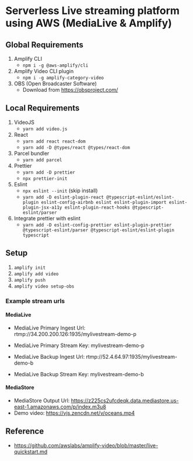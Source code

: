 # Serverless Live streaming platform using AWS (MediaLive & Amplify)

## Global Requirements
1. Amplify CLI
    - `npm i -g @aws-amplify/cli`
1. Amplify Video CLI plugin
    - `npm i -g amplify-category-video`
1. OBS (Open Broadcaster Software)
    - Download from https://obsproject.com/


## Local Requirements
1. VideoJS
    - `yarn add video.js`
1. React
    - `yarn add react react-dom`
    - `yarn add -D @types/react @types/react-dom`
1. Parcel bundler
    - `yarn add parcel`
1. Prettier
    - `yarn add -D prettier`
    - `npx prettier-init`
1. Eslint
    - `npx eslint --init` (skip install)
    - `yarn add -D eslint-plugin-react @typescript-eslint/eslint-plugin eslint-config-airbnb eslint eslint-plugin-import eslint-plugin-jsx-a11y eslint-plugin-react-hooks @typescript-eslint/parser`
1. Integrate prettier with eslint
    - `yarn add -D eslint-config-prettier eslint-plugin-prettier @typescript-eslint/parser @typescript-eslint/eslint-plugin typescript`

## Setup
1. `amplify init`
1. `amplify add video`
1. `amplify push`
1. `amplify video setup-obs`

### Example stream urls
#### MediaLive
- MediaLive Primary Ingest Url: rtmp://34.200.200.126:1935/mylivestream-demo-p
- MediaLive Primary Stream Key: mylivestream-demo-p

- MediaLive Backup Ingest Url: rtmp://52.4.64.97:1935/mylivestream-demo-b
- MediaLive Backup Stream Key: mylivestream-demo-b

#### MediaStore
- MediaStore Output Url: https://z225cs2ufcdeqk.data.mediastore.us-east-1.amazonaws.com/p/index.m3u8
- Demo video: https://vjs.zencdn.net/v/oceans.mp4

## Reference
- https://github.com/awslabs/amplify-video/blob/master/live-quickstart.md
